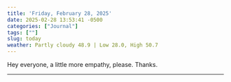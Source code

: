 ```yaml
---
title: 'Friday, February 28, 2025'
date: 2025-02-28 13:53:41 -0500
categories: ["Journal"]
tags: [""]
slug: today
weather: Partly cloudy 48.9 | Low 28.0, High 50.7
---
```


Hey everyone, a little more empathy, please. Thanks.

----



